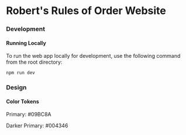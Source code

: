 # Robert's Rules of Order Website

### Development

#### Running Locally

To run the web app locally for development, use the following command from the root directory:

```
npm run dev
```

### Design

#### Color Tokens

Primary: #09BC8A

Darker Primary: #004346